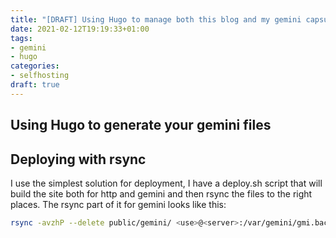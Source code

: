 ```yaml
---
title: "[DRAFT] Using Hugo to manage both this blog and my gemini capsule"
date: 2021-02-12T19:19:33+01:00
tags:
- gemini
- hugo
categories:
- selfhosting
draft: true
---
```


## Using Hugo to generate your gemini files

## Deploying with rsync

I use the simplest solution for deployment, I have a deploy.sh script that will build the site both for http and gemini and then rsync the files to the right places. The rsync part of it for gemini looks like this:

```bash
rsync -avzhP --delete public/gemini/ <use>@<server>:/var/gemini/gmi.bacardi55.io/
```
